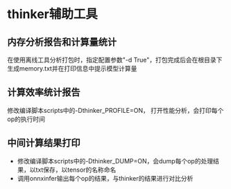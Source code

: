
# thinker辅助工具

## 内存分析报告和计算量统计
在使用离线工具分析打包时，指定配置参数"-d True"，打包完成后会在根目录下生成memory.txt并在打印信息中提示模型计算量

## 计算效率统计报告
修改编译脚本scripts中的-Dthinker_PROFILE=ON， 打开性能分析，会打印每个op的执行时间

## 中间计算结果打印
* 修改编译脚本scripts中的-Dthinker_DUMP=ON，会dump每个op的处理结果，以txt保存，以tensor的名称命名
* 调用onnxinfer输出每个op的结果，与thinker的结果进行对比分析
